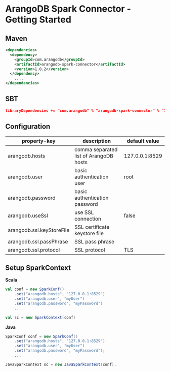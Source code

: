 <!-- don't edit here, its from https://@github.com/arangodb/arangodb-spark-connector.git / docs/Drivers/ -->
# ArangoDB Spark Connector - Getting Started

## Maven

```XML
<dependencies>
  <dependency>
    <groupId>com.arangodb</groupId>
    <artifactId>arangodb-spark-connector</artifactId>
    <version>1.0.2</version>
  </dependency>
	....
</dependencies>
```

## SBT

```Json
libraryDependencies += "com.arangodb" % "arangodb-spark-connector" % "1.0.2"
```

## Configuration

| property-key              | description                            | default value  |
| ------------------------- | -------------------------------------- | -------------- |
| arangodb.hosts            | comma separated list of ArangoDB hosts | 127.0.0.1:8529 |
| arangodb.user             | basic authentication user              | root           |
| arangodb.password         | basic authentication password          |                |
| arangodb.useSsl           | use SSL connection                     | false          |
| arangodb.ssl.keyStoreFile | SSL certificate keystore file          |                |
| arangodb.ssl.passPhrase   | SSL pass phrase                        |                |
| arangodb.ssl.protocol     | SSL protocol                           | TLS            |

## Setup SparkContext

**Scala**

```Scala
val conf = new SparkConf()
    .set("arangodb.hosts", "127.0.0.1:8529")
    .set("arangodb.user", "myUser")
    .set("arangodb.password", "myPassword")
    ...

val sc = new SparkContext(conf)
```

**Java**

```Java
SparkConf conf = new SparkConf()
    .set("arangodb.hosts", "127.0.0.1:8529")
    .set("arangodb.user", "myUser")
    .set("arangodb.password", "myPassword");
    ...

JavaSparkContext sc = new JavaSparkContext(conf);
```
